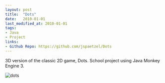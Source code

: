 ```yaml
---
layout: post
title:  "Dots"
date:   2010-01-01
last_modified_at: 2010-01-01
tags:
- Java
- Project
links:
- Github Repo: https://github.com/jspaetzel/Dots
---
```


3D version of the classic 2D game, Dots. School project using Java Monkey Engine 3.

![dots](./assets/dots-screenshot.png "Dots")
